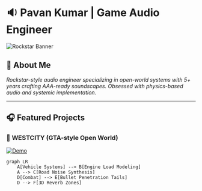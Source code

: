 # 🔉 Pavan Kumar | Game Audio Engineer  
![Rockstar Banner](https://via.placeholder.com/1920x400/000000/e62429?text=BUILDING+IMMERSIVE+WORLDS+THROUGH+SOUND)

## 🚀 **About Me**  
*Rockstar-style audio engineer specializing in open-world systems with 5+ years crafting AAA-ready soundscapes. Obsessed with physics-based audio and systemic implementation.*

---

## 🎧 **Featured Projects**

### 🔫 **WESTCITY** (GTA-style Open World)  
[![Demo](https://img.shields.io/badge/PLAY_SAMPLES-FF3300?style=for-the-badge&logo=soundcloud)](https://on.soundcloud.com/CcABlPwoHdFy8cLRi2)  
```mermaid
graph LR
    A[Vehicle Systems] --> B[Engine Load Modeling]
    A --> C[Road Noise Synthesis]
    D[Combat] --> E[Bullet Penetration Tails]
    D --> F[3D Reverb Zones]

